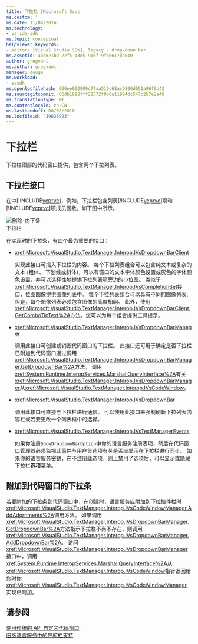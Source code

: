 ```yaml
---
title: 下拉栏 |Microsoft Docs
ms.custom: ''
ms.date: 11/04/2016
ms.technology:
- vs-ide-sdk
ms.topic: conceptual
helpviewer_keywords:
- editors [Visual Studio SDK], legacy - drop-down bar
ms.assetid: 4bb621bd-72f5-43d5-916f-9f66617da049
author: gregvanl
ms.author: gregvanl
manager: douge
ms.workload:
- vssdk
ms.openlocfilehash: 030ee092909c7faa519c68ac9800d051a96f6b42
ms.sourcegitcommit: 06db1892fff22572f0b0a11994dc547c2b7e2a48
ms.translationtype: MT
ms.contentlocale: zh-CN
ms.lasthandoff: 08/08/2018
ms.locfileid: "39636923"
---
```

# <a name="drop-down-bar"></a>下拉栏
下拉栏顶部的代码窗口提供，包含两个下拉列表。  
  
## <a name="drop-down-bar-interfaces"></a>下拉栏接口  
 在中[!INCLUDE[vcprvc](../code-quality/includes/vcprvc_md.md)]，例如，下拉栏包含列表[!INCLUDE[vcprvc](../code-quality/includes/vcprvc_md.md)]项和[!INCLUDE[vcprvc](../code-quality/includes/vcprvc_md.md)]项成员函数，如下图中所示。  
  
 ![删除&#45;向下条](../extensibility/media/vsdropdown_bar.gif "vsDropdown_bar")  
下拉栏  
  
 在实现时的下拉条，有四个最为重要的接口：  
  
-   <xref:Microsoft.VisualStudio.TextManager.Interop.IVsDropdownBarClient>  
  
     实现此接口可插入下拉栏的内容。 每个下拉列表组合可以包含纯文本或复杂的文本 (粗体、 下划线或斜体)，可以有窗口的文本字体颜色设置或灰色的字体颜色设置，并可以选择性地提供下拉列表项旁边的小位图。 类似于<xref:Microsoft.VisualStudio.TextManager.Interop.IVsCompletionSet>接口，位图图像提供图像列表中。 每个下拉列表组合可以具有不同的图像列表;但是，每个图像列表必须包含图像的高度相同。 此外，使用<xref:Microsoft.VisualStudio.TextManager.Interop.IVsDropdownBarClient.GetComboTipText%2A>方法，您可以为每个组合提供工具提示。  
  
-   <xref:Microsoft.VisualStudio.TextManager.Interop.IVsDropdownBarManager>  
  
     调用此接口可创建或销毁代码窗口的下拉栏。 此接口还可用于确定是否下拉栏已附加到代码窗口通过调用<xref:Microsoft.VisualStudio.TextManager.Interop.IVsDropdownBarManager.GetDropdownBar%2A>方法。 调用<xref:System.Runtime.InteropServices.Marshal.QueryInterface%2A>有关<xref:Microsoft.VisualStudio.TextManager.Interop.IVsDropdownBarManager>从<xref:Microsoft.VisualStudio.TextManager.Interop.IVsCodeWindow>。  
  
-   <xref:Microsoft.VisualStudio.TextManager.Interop.IVsDropdownBar>  
  
     调用此接口可直接与下拉栏进行通信。 可以使用此接口来强制刷新下拉列表内容栏或若要更改一个列表框中的选择。  
  
-   <xref:Microsoft.VisualStudio.TextManager.Interop.IVsTextManagerEvents>  
  
     如果你注册`ShowDropdownBarOption`中你的语言服务注册表项，然后在代码窗口管理器必须监视此事件与用户首选项有关是否应显示在下拉栏进行同步。 如果你的语言服务密钥，在不注册此选项，则上禁用了选项后，可以显示或隐藏下拉栏**选项**菜单。  
  
## <a name="attach-a-drop-down-bar-to-a-code-window"></a>附加到代码窗口的下拉条  
 若要附加的下拉条到代码窗口中，在创建时，语言服务应附加到下拉控件栏时<xref:Microsoft.VisualStudio.TextManager.Interop.IVsCodeWindowManager.AddAdornments%2A>调用方法。 如果调用<xref:Microsoft.VisualStudio.TextManager.Interop.IVsDropdownBarManager.GetDropdownBar%2A>方法指示下拉栏不尚不存在，则调用<xref:Microsoft.VisualStudio.TextManager.Interop.IVsDropdownBarManager.AddDropdownBar%2A>。 访问<xref:Microsoft.VisualStudio.TextManager.Interop.IVsDropdownBarManager>接口中，调用<xref:System.Runtime.InteropServices.Marshal.QueryInterface%2A>从<xref:Microsoft.VisualStudio.TextManager.Interop.IVsCodeWindow>指针返回给您时你<xref:Microsoft.VisualStudio.TextManager.Interop.IVsCodeWindowManager>实现已附加。  
  
## <a name="see-also"></a>请参阅  
 [使用传统的 API 自定义代码窗口](../extensibility/customizing-code-windows-by-using-the-legacy-api.md)   
 [旧版语言服务中的导航栏支持](../extensibility/internals/support-for-the-navigation-bar-in-a-legacy-language-service.md)